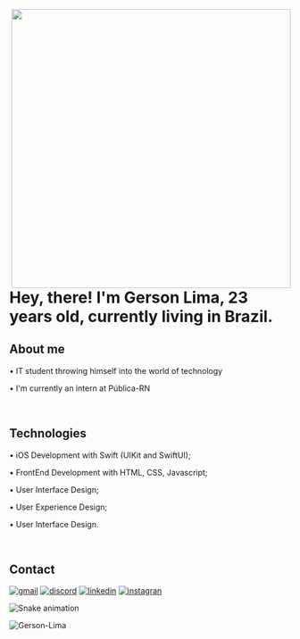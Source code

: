 
<img align="right" height="500em" src="https://raw.githubusercontent.com/gist/Gerson-Lima/612566c5217626417853425c0c30e5ba/raw/c730600f5f3fcf434a6e79803c9c712ff66ef303/githubCard.svg"/>
<h1 align="left">Hey, there! I'm Gerson Lima, 23 years old, currently living in Brazil.</h1>



## About me

• IT student throwing himself into the world of technology

• I'm currently an intern at Pública-RN

<br>

## Technologies

• iOS Development with Swift (UIKit and SwiftUI);

• FrontEnd Development with HTML, CSS, Javascript;

• User Interface Design;

• User Experience Design;

• User Interface Design.

<br>

## Contact

[![gmail](https://img.shields.io/badge/Gmail-D14836?style=for-the-badge&logo=gmail&logoColor=white)](gersondouglas2011@gmail.com )
[![discord](https://img.shields.io/badge/Discord-7289DA?style=for-the-badge&logo=discord&logoColor=white)](https://www.discord.com/gersonlima)
[![linkedin](https://img.shields.io/badge/LinkedIn-0077B5?style=for-the-badge&logo=linkedin&logoColor=white)](https://www.linkedin.com/in/gersonlima1/)
[![instagran](https://img.shields.io/badge/Instagram-E4405F?style=for-the-badge&logo=instagram&logoColor=white)](https://www.instagram.com/gersondlima/)


![Snake animation](https://github.com/igor93araujo/rafaballerini/blob/output/github-contribution-grid-snake.svg)
 
<p align="left"> <img src="https://komarev.com/ghpvc/?username=Gerson-Lima" alt="Gerson-Lima" /> </p>
